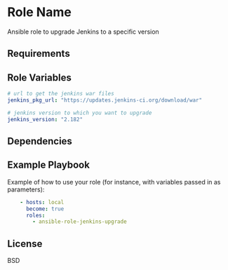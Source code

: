 Role Name
=========

Ansible role to upgrade Jenkins to a specific version

Requirements
------------

Role Variables
--------------

```yaml
# url to get the jenkins war files
jenkins_pkg_url: "https://updates.jenkins-ci.org/download/war"

# jenkins version to which you want to upgrade
jenkins_version: "2.182"
```

Dependencies
------------
Example Playbook
----------------

Example of how to use your role (for instance, with variables passed in as parameters):
```yaml
    - hosts: local
      become: true
      roles:
        - ansible-role-jenkins-upgrade
```
License
-------

BSD

